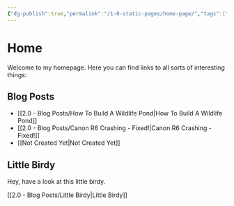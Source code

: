 ```yaml
---
{"dg-publish":true,"permalink":"/1-0-static-pages/home-page/","tags":["gardenEntry"]}
---
```


# Home

Welcome to my homepage. Here you can find links to all sorts of interesting things:

## Blog Posts

- [[2.0 - Blog Posts/How To Build A Wildlife Pond\|How To Build A Wildlife Pond]]
- [[2.0 - Blog Posts/Canon R6 Crashing - Fixed!\|Canon R6 Crashing - Fixed!]]
- [[Not Created Yet\|Not Created Yet]]

## Little Birdy

Hey, have a look at this little birdy.

[[2.0 - Blog Posts/Little Birdy\|Little Birdy]]
